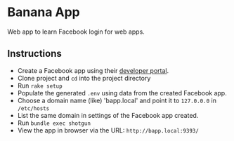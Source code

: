 # Banana App

Web app to learn Facebook login for web apps.


## Instructions

* Create a Facebook app using their [developer portal](developer_portal).
* Clone project and `cd` into the project directory
* Run `rake setup`
* Populate the generated `.env` using data from the created Facebook app.
* Choose a domain name (like) 'bapp.local' and point it to `127.0.0.0` in `/etc/hosts`
* List the same domain in settings of the Facebook app created.
* Run `bundle exec shotgun`
* View the app in browser via the URL: `http://bapp.local:9393/`

[developer_portal]: https://developers.facebook.com/apps/
